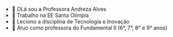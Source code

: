 - 👋 OLá sou a Professora Andreza Alves
- 👀 Trabalho na EE Santa Olimpia
- 🌱 Leciono a disciplina de Tecnologia e Inovação
- 💞️ Atuo como professora do Fundamental II (6°, 7°, 8° e 9° anos)


<!---
ProAndreza/ProAndreza is a ✨ special ✨ repository because its `README.md` (this file) appears on your GitHub profile.
You can click the Preview link to take a look at your changes.
--->
